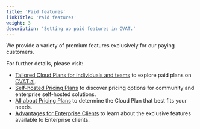 ```yaml
---
title: 'Paid features'
linkTitle: 'Paid features'
weight: 3
description: 'Setting up paid features in CVAT.'
---
```


We provide a variety of premium features exclusively for our paying customers.

For further details, please visit:

- [Tailored Cloud Plans for individuals and teams](https://www.cvat.ai/pricing/cloud)
  to explore paid plans on [CVAT.ai](https://app.cvat.ai/).
- [Self-hosted Pricing Plans](https://www.cvat.ai/pricing/on-prem) to
  discover pricing options for community and enterprise self-hosted solutions.
- [All about Pricing Plans](https://www.cvat.ai/post/new-pricing-plans) to
  determine the Cloud Plan that best fits your needs.
- [Advantages for Enterprise Clients](https://www.cvat.ai/post/benefits-of-being-an-enterprise-client) to
  learn about the exclusive features available to Enterprise clients.